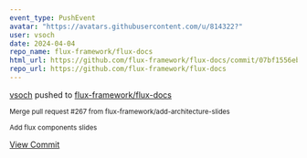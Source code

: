 ```yaml
---
event_type: PushEvent
avatar: "https://avatars.githubusercontent.com/u/814322?"
user: vsoch
date: 2024-04-04
repo_name: flux-framework/flux-docs
html_url: https://github.com/flux-framework/flux-docs/commit/07bf1556ebf28dc74380ff79126789d4b0930c9c
repo_url: https://github.com/flux-framework/flux-docs
---
```


<a href='https://github.com/vsoch' target='_blank'>vsoch</a> pushed to <a href='https://github.com/flux-framework/flux-docs' target='_blank'>flux-framework/flux-docs</a>

<small>Merge pull request #267 from flux-framework/add-architecture-slides

Add flux components slides</small>

<a href='https://github.com/flux-framework/flux-docs/commit/07bf1556ebf28dc74380ff79126789d4b0930c9c' target='_blank'>View Commit</a>